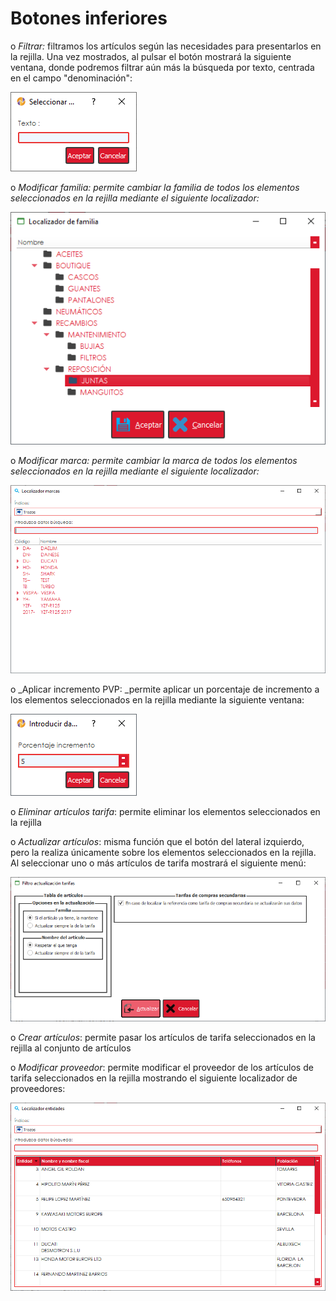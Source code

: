 # Botones inferiores

&#x20;              o _Filtrar:_ filtramos los artículos según las necesidades para presentarlos en la rejilla. Una vez mostrados, al pulsar el botón mostrará la siguiente ventana, donde podremos filtrar aún más la búsqueda por texto, centrada en el campo "denominación":

![](<../../../../.gitbook/assets/image (580).png>)

&#x20;              o _Modificar familia: _permite cambiar la familia de todos los elementos seleccionados en la rejilla mediante el siguiente localizador_:_

![](<../../../../.gitbook/assets/image (582).png>)

&#x20;               o _Modificar marca: _permite cambiar la marca de todos los elementos seleccionados en la rejilla mediante el siguiente localizador_:_

![](<../../../../.gitbook/assets/image (583).png>)

&#x20;               o _Aplicar incremento PVP: _permite aplicar un porcentaje de incremento a los elementos seleccionados en la rejilla mediante la siguiente ventana:

![](<../../../../.gitbook/assets/image (584).png>)

&#x20;               o _Eliminar artículos tarifa_: permite eliminar los elementos seleccionados en la rejilla

&#x20;               o _Actualizar artículos_: misma función que el botón del lateral izquierdo, pero la realiza únicamente sobre los elementos seleccionados en la rejilla. Al seleccionar uno o más artículos de tarifa mostrará el siguiente menú:

![](<../../../../.gitbook/assets/image (585).png>)

&#x20;              o _Crear artículos_: permite pasar los artículos de tarifa seleccionados en la rejilla al conjunto de artículos

&#x20;              o _Modificar proveedor_: permite modificar el proveedor de los artículos de tarifa seleccionados en la rejilla mostrando el siguiente localizador de proveedores:

![](<../../../../.gitbook/assets/image (586).png>)

